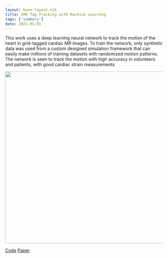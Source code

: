 ```yaml
---
layout: base-layout.njk 
title: CMR Tag Tracking with Machine Learning
tags: ['summary']
date: 2021-01-01
---
```

This work uses a deep learning neural network to track the motion of the heart in grid-tagged cardiac MR images.  To train the network, only synthetic data was used from a custom designed simulation framework that can easily make millions of training datasets with randomized motion patterns.  The network is seen to track the motion with high accuracy in volunteers and patients, with good cardiac strain measurements 

<img src = "/images/tag_patch_gen.gif" width="550px"/>

[Code](https://github.com/mloecher/tag_tracking)
[Paper](https://www.sciencedirect.com/science/article/abs/pii/S1361841521002681)